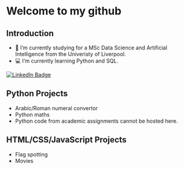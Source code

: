 # Welcome to my github

## Introduction

- :school: I’m currently studying for a MSc Data Science and Artificial Intelligence from the Univeristy of Liverpool.
- :computer: I’m currently learning Python and SQL.

<div id="badges">
  <a href="https://uk.linkedin.com/in/ryanmounce">
    <img src="https://img.shields.io/badge/LinkedIn-blue?style=for-the-badge&logo=linkedin&logoColor=white" alt="LinkedIn Badge"/>
  </a>
</div>



## Python Projects

- Arabic/Roman numeral convertor
- Python maths
- Python code from academic assignments cannot be hosted here.

## HTML/CSS/JavaScript Projects

- Flag spotting
- Movies




